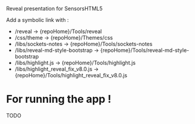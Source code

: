 Reveal presentation for SensorsHTML5

Add a symbolic link with : 

* /reveal -> {repoHome}/Tools/reveal
* /css/theme -> {repoHome}/Themes/css
* /libs/sockets-notes -> {repoHome}/Tools/sockets-notes
* /libs/reveal-md-style-bootstrap -> {repoHome}/Tools/reveal-md-style-bootstrap
* /libs/highlight.js -> {repoHome}/Tools/highlight.js
* /libs/highlight_reveal_fix_v8.0.js -> {repoHome}/Tools/highlight_reveal_fix_v8.0.js

# For running the app ! 

TODO